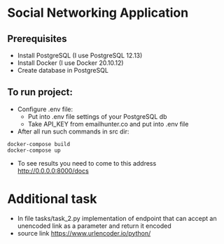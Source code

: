 # Social Networking Application

## Prerequisites
- Install PostgreSQL (I use PostgreSQL 12.13)
- Install Docker (I use Docker 20.10.12)
- Create database in PostgreSQL

## To run project:
- Configure .env file:
  - Put into .env file settings of your PostgreSQL db
  - Take API_KEY from emailhunter.co and put into .env file
- After all run such commands in src dir:
```
docker-compose build
docker-compose up
```
- To see results you need to come to this address http://0.0.0.0:8000/docs

# Additional task

- In file tasks/task_2.py implementation of endpoint that can accept an unencoded link as a parameter and return it encoded
- source link https://www.urlencoder.io/python/

